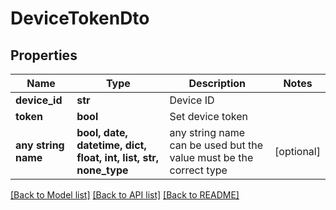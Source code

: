 # DeviceTokenDto


## Properties
Name | Type | Description | Notes
------------ | ------------- | ------------- | -------------
**device_id** | **str** | Device ID | 
**token** | **bool** | Set device token  | 
**any string name** | **bool, date, datetime, dict, float, int, list, str, none_type** | any string name can be used but the value must be the correct type | [optional]

[[Back to Model list]](../README.md#documentation-for-models) [[Back to API list]](../README.md#documentation-for-api-endpoints) [[Back to README]](../README.md)


